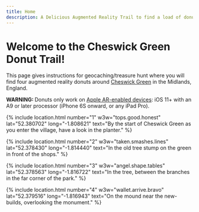 ```yaml
---
title: Home
description: A Delicious Augmented Reality Trail to find a load of donuts in a small suburban English village.
---
```

# Welcome to the Cheswick Green Donut Trail!
<p class="lead">This page gives instructions for geocaching/treasure hunt where you will find four augmented reality donuts around <a href="https://en.wikipedia.org/wiki/Cheswick_Green" target="_blank">Cheswick Green</a> in the Midlands, England.</p>

<p class="lead text-warning"><strong>WARNING: </strong>Donuts only work on <a href="https://developer.apple.com/documentation/arkit/verifying_device_support_and_user_permission" target="_blank">Apple AR-enabled devices</a>: iOS 11+ with an A9 or later processor (iPhone 6S onward, or any iPad Pro).</p>

{% include location.html number="1" w3w="tops.good.honest" lat="52.380702" long="-1.808621" text="By the start of Cheswick Green as you enter the village, have a look in the planter." %}

{% include location.html number="2" w3w="taken.smashes.lines" lat="52.378430" long="-1.814440" text="In the old tree stump on the green in front of the shops." %}

{% include location.html number="3" w3w="angel.shape.tables" lat="52.378563" long="-1.816722" text="In the tree, between the branches in the far corner of the park." %}

{% include location.html number="4" w3w="wallet.arrive.bravo" lat="52.379516" long="-1.816943" text="On the mound near the new-builds, overlooking the monument." %}